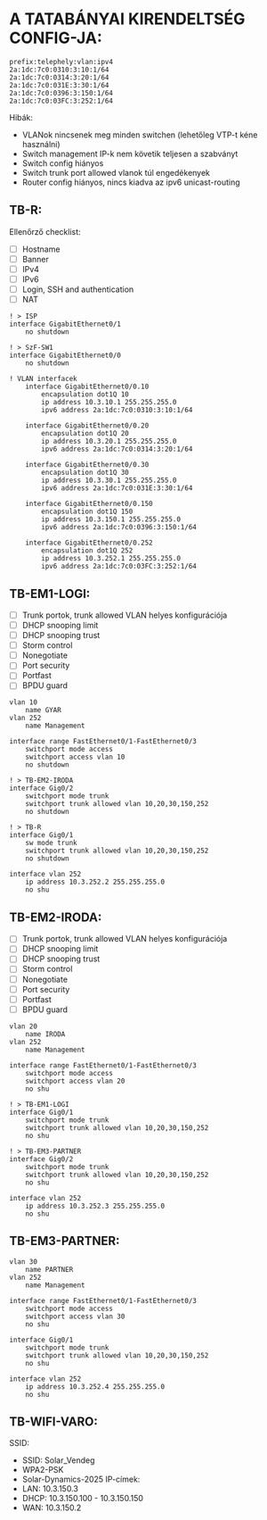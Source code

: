 # A TATABÁNYAI KIRENDELTSÉG CONFIG-JA:

```
prefix:telephely:vlan:ipv4
2a:1dc:7c0:0310:3:10:1/64
2a:1dc:7c0:0314:3:20:1/64
2a:1dc:7c0:031E:3:30:1/64
2a:1dc:7c0:0396:3:150:1/64
2a:1dc:7c0:03FC:3:252:1/64
```

Hibák:
- VLANok nincsenek meg minden switchen (lehetőleg VTP-t kéne használni)
- Switch management IP-k nem követik teljesen a szabványt
- Switch config hiányos
- Switch trunk port allowed vlanok túl engedékenyek
- Router config hiányos, nincs kiadva az ipv6 unicast-routing

TB-R:
---
Ellenőrző checklist:
-  [ ] Hostname
-  [ ] Banner
-  [ ] IPv4
-  [ ] IPv6
-  [ ] Login, SSH and authentication
-  [ ] NAT

```
! > ISP
interface GigabitEthernet0/1
	no shutdown

! > SzF-SW1
interface GigabitEthernet0/0
	no shutdown

! VLAN interfacek
	interface GigabitEthernet0/0.10
		encapsulation dot1Q 10
		ip address 10.3.10.1 255.255.255.0
		ipv6 address 2a:1dc:7c0:0310:3:10:1/64
	
	interface GigabitEthernet0/0.20
		encapsulation dot1Q 20
		ip address 10.3.20.1 255.255.255.0
		ipv6 address 2a:1dc:7c0:0314:3:20:1/64
	
	interface GigabitEthernet0/0.30
		encapsulation dot1Q 30
		ip address 10.3.30.1 255.255.255.0
		ipv6 address 2a:1dc:7c0:031E:3:30:1/64
	
	interface GigabitEthernet0/0.150
		encapsulation dot1Q 150
		ip address 10.3.150.1 255.255.255.0
		ipv6 address 2a:1dc:7c0:0396:3:150:1/64
	
	interface GigabitEthernet0/0.252
		encapsulation dot1Q 252
		ip address 10.3.252.1 255.255.255.0
		ipv6 address 2a:1dc:7c0:03FC:3:252:1/64

```



TB-EM1-LOGI:
---
- [ ] Trunk portok, trunk allowed VLAN helyes konfigurációja
- [ ] DHCP snooping limit
- [ ] DHCP snooping trust
- [ ] Storm control
- [ ] Nonegotiate
- [ ] Port security
- [ ] Portfast
- [ ] BPDU guard
```
vlan 10
	name GYAR
vlan 252
	name Management

interface range FastEthernet0/1-FastEthernet0/3
	switchport mode access
	switchport access vlan 10
	no shutdown

! > TB-EM2-IRODA
interface Gig0/2
	switchport mode trunk
	switchport trunk allowed vlan 10,20,30,150,252
	no shutdown

! > TB-R
interface Gig0/1 
	sw mode trunk
	switchport trunk allowed vlan 10,20,30,150,252
	no shutdown

interface vlan 252
	ip address 10.3.252.2 255.255.255.0
	no shu
```

TB-EM2-IRODA:
---
- [ ] Trunk portok, trunk allowed VLAN helyes konfigurációja
- [ ] DHCP snooping limit
- [ ] DHCP snooping trust
- [ ] Storm control
- [ ] Nonegotiate
- [ ] Port security
- [ ] Portfast
- [ ] BPDU guard
```
vlan 20
	name IRODA 
vlan 252
	name Management

interface range FastEthernet0/1-FastEthernet0/3
	switchport mode access
	switchport access vlan 20
	no shu

! > TB-EM1-LOGI
interface Gig0/1
	switchport mode trunk
	switchport trunk allowed vlan 10,20,30,150,252
	no shu

! > TB-EM3-PARTNER
interface Gig0/2
	switchport mode trunk
	switchport trunk allowed vlan 10,20,30,150,252
	no shu

interface vlan 252
	ip address 10.3.252.3 255.255.255.0
	no shu

```

TB-EM3-PARTNER:
---

```
vlan 30
	name PARTNER
vlan 252
	name Management

interface range FastEthernet0/1-FastEthernet0/3
	switchport mode access
	switchport access vlan 30
	no shu

interface Gig0/1
	switchport mode trunk
	switchport trunk allowed vlan 10,20,30,150,252
	no shu

interface vlan 252
	ip address 10.3.252.4 255.255.255.0
	no shu

```

TB-WIFI-VARO:
---

SSID:
   - SSID: Solar_Vendeg
   - WPA2-PSK
   - Solar-Dynamics-2025
IP-címek:
   - LAN: 10.3.150.3
   - DHCP: 10.3.150.100 - 10.3.150.150
   - WAN: 10.3.150.2




